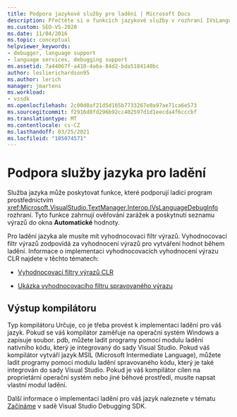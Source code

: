 ```yaml
---
title: Podpora jazykové služby pro ladění | Microsoft Docs
description: Přečtěte si o funkcích jazykové služby v rozhraní IVsLanguageDebugInfo, které poskytuje podporu pro ladění v aplikaci Visual Studio.
ms.custom: SEO-VS-2020
ms.date: 11/04/2016
ms.topic: conceptual
helpviewer_keywords:
- debugger, language support
- language services, debugging support
ms.assetid: 7a44067f-a410-4a6a-84d2-bda5184140bc
author: leslierichardson95
ms.author: lerich
manager: jmartens
ms.workload:
- vssdk
ms.openlocfilehash: 2c00d0af21d5d165b7733267e0a97ae71ca6e573
ms.sourcegitcommit: f2916d8fd296b92cc402597d1d1eecda4f6cccbf
ms.translationtype: MT
ms.contentlocale: cs-CZ
ms.lasthandoff: 03/25/2021
ms.locfileid: "105074571"
---
```

# <a name="language-service-support-for-debugging"></a>Podpora služby jazyka pro ladění
Služba jazyka může poskytovat funkce, které podporují ladicí program prostřednictvím <xref:Microsoft.VisualStudio.TextManager.Interop.IVsLanguageDebugInfo> rozhraní. Tyto funkce zahrnují ověřování zarážek a poskytnutí seznamu výrazů do okna **Automatické** hodnoty.

 Pro ladění jazyka ale musíte mít vyhodnocovací filtr výrazů. Vyhodnocovací filtr výrazů zodpovídá za vyhodnocení výrazů pro vytváření hodnot během ladění. Informace o implementaci vyhodnocovacích vyhodnocení výrazu CLR najdete v těchto tématech:

- [Vyhodnocovací filtry výrazů CLR](https://github.com/Microsoft/ConcordExtensibilitySamples/wiki/CLR-Expression-Evaluators)

- [Ukázka vyhodnocovacího filtru spravovaného výrazu](https://github.com/Microsoft/ConcordExtensibilitySamples/wiki/Managed-Expression-Evaluator-Sample)

## <a name="compiler-output"></a>Výstup kompilátoru
 Typ kompilátoru Určuje, co je třeba provést k implementaci ladění pro váš jazyk. Pokud se váš kompilátor zaměřuje na operační systém Windows a zapisuje soubor. pdb, můžete ladit programy pomocí modulu ladění nativního kódu, který je integrovaný do sady Visual Studio. Pokud váš kompilátor vytváří jazyk MSIL (Microsoft Intermediate Language), můžete ladit programy pomocí modulu ladění spravovaného kódu, který je také integrován do sady Visual Studio. Pokud je váš kompilátor cílen na proprietární operační systém nebo jiné běhové prostředí, musíte napsat vlastní modul ladění.

 Další informace o implementaci ladění pro váš jazyk naleznete v tématu [Začínáme](../../extensibility/debugger/getting-started-with-debugger-extensibility.md) v sadě Visual Studio Debugging SDK.
